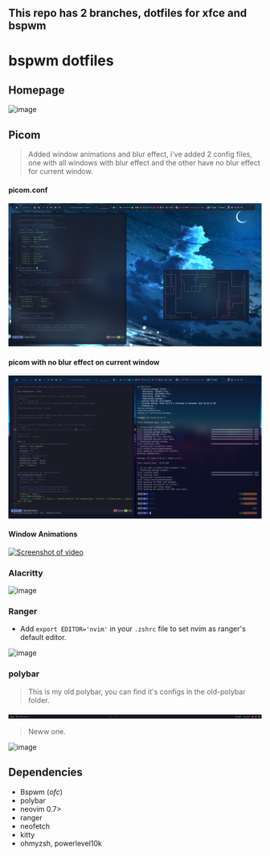 ## This repo has 2 branches, dotfiles for xfce and bspwm

# bspwm dotfiles

## Homepage

<!--![](screenshots/homepage.png)
 ![](screenshots/showcase.png) -->
![image](https://user-images.githubusercontent.com/56447720/204018148-f03d455e-c358-4a56-aa96-18ce6dd22587.png)

## Picom 

> Added window animations and blur effect, i've added 2 config files, one with all windows with blur effect and the other have no blur effect for current window.

#### picom.conf

![](screenshots/picom-blur.png)

#### picom with no blur effect on current window

![](screenshots/inactive-window-blur.png)

#### Window Animations

<!-- https://user-images.githubusercontent.com/56447720/203771720-8dcf77cb-27e8-487c-b66f-1c36257d548c.mp4 -->
[![Screenshot of video](https://user-images.githubusercontent.com/56447720/212466464-9e88a22e-c56e-4c4d-a651-00316299cfda.png)](https://youtu.be/bCA9ZV3S0s8)



### Alacritty  

<!-- ![](screenshots/nvim.png) -->
![image](https://user-images.githubusercontent.com/56447720/204017497-62f9b4b0-0351-492e-b22e-88cb29d63795.png)


### Ranger

- Add `export EDITOR='nvim'` in your `.zshrc` file to set nvim as ranger's default editor.

<!-- ![](screenshots/ranger.png) -->

![image](https://user-images.githubusercontent.com/56447720/204017641-a0517b87-7670-4957-bbd1-06de241720f3.png)


### polybar

> This is my old polybar, you can find it's configs in the old-polybar folder.

![](screenshots/polybar.png)

> Neww one.

![image](https://user-images.githubusercontent.com/56447720/212282171-6539a49f-79c9-489b-99ca-da9afe0ffee1.png)



## Dependencies

- Bspwm (_ofc_)
- polybar
- neovim 0.7>
- ranger
- neofetch
- kitty
- ohmyzsh, powerlevel10k

